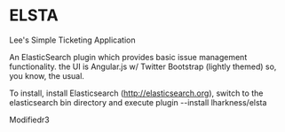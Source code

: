 ELSTA
=====

Lee's Simple Ticketing Application

An ElasticSearch plugin which provides basic issue management functionality.  the UI is Angular.js w/ Twitter Bootstrap (lightly themed) so, you know, the usual.

To install, install Elasticsearch (http://elasticsearch.org), switch to the elasticsearch bin directory and execute plugin --install lharkness/elsta

Modifiedr3
